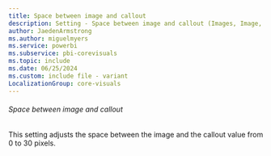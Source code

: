 ```yaml
---
title: Space between image and callout
description: Setting - Space between image and callout (Images, Image, Space between image and callout)
author: JaedenArmstrong
ms.author: miguelmyers
ms.service: powerbi
ms.subservice: pbi-corevisuals
ms.topic: include
ms.date: 06/25/2024
ms.custom: include file - variant
LocalizationGroup: core-visuals
---
```

###### Space between image and callout

This setting adjusts the space between the image and the callout value from 0 to 30 pixels.
